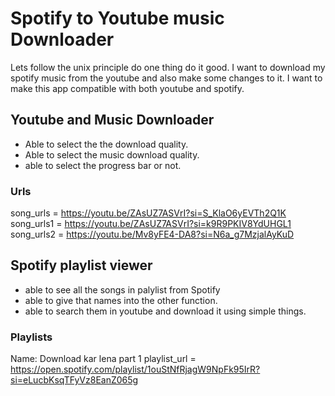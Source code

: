 # Spotify to Youtube music Downloader

Lets follow the unix principle do one thing do it good.
I want to download my spotify music from the youtube and also make some changes to it.
I want to make this app compatible with both youtube and spotify.

## Youtube and Music Downloader

- Able to select the the download quality.
- Able to select the music download quality.
- able to select the progress bar or not.

### Urls

song_urls = https://youtu.be/ZAsUZ7ASVrI?si=S_KlaO6yEVTh2Q1K
song_urls1 = https://youtu.be/ZAsUZ7ASVrI?si=k9R9PKIV8YdUHGL1
song_urls2 = https://youtu.be/Mv8yFE4-DA8?si=N6a_g7MzjalAyKuD

## Spotify playlist viewer

- able to see all the songs in palylist from Spotify
- able to give that names into the other function.
- able to search them in youtube and download it using simple things.

### Playlists

Name: Download kar lena part 1
playlist_url = https://open.spotify.com/playlist/1ouStNfRjagW9NpFk95IrR?si=eLucbKsqTFyVz8EanZ065g
